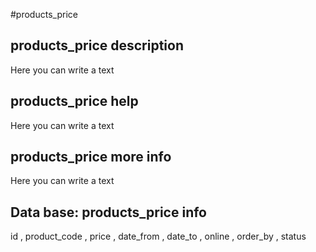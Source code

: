 #products_price
## products_price description
Here you can write a text

## products_price help
Here you can write a text

## products_price more info
Here you can write a text

## Data base: products_price info
id , 
  product_code , 
  price , 
  date_from , 
  date_to , 
  online , 
  order_by , 
  status 
  